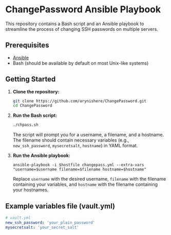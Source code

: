 # ChangePassword Ansible Playbook

This repository contains a Bash script and an Ansible playbook to streamline the process of changing SSH passwords on multiple servers.

## Prerequisites

- [Ansible](https://www.ansible.com/)
- Bash (should be available by default on most Unix-like systems)

## Getting Started

1. **Clone the repository:**

    ```bash
    git clone https://github.com/arynishere/ChangePassword.git
    cd ChangePassword
    ```

2. **Run the Bash script:**

    ```bash
    ./chpass.sh
    ```

    The script will prompt you for a username, a filename, and a hostname. The filename should contain necessary variables (e.g., `new_ssh_password`, `mysecretsalt`, `hostname`) in YAML format.

3. **Run the Ansible playbook:**

 

    ``` run this command in the last line on the script :
    ansible-playbook -i $hostfile changepass.yml --extra-vars "username=$username filename=$filename hostname=$hostname"
    ```

    Replace `username` with the desired username, `filename` with the filename containing your variables, and `hostname` with the filename containing your hostnames.

## Example variables file (vault.yml)

```yaml
# vault.yml
new_ssh_password: 'your_plain_password'
mysecretsalt: 'your_secret_salt'
